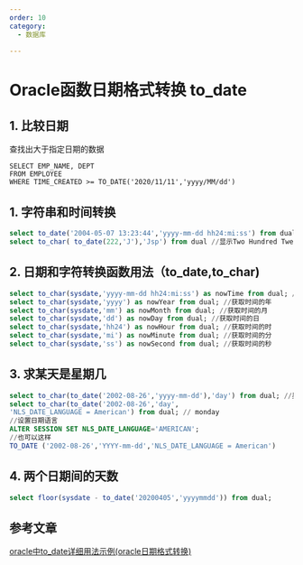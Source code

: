 ```yaml
---
order: 10
category:
  - 数据库

---
```


# Oracle函数日期格式转换 to_date

## 1. 比较日期

查找出大于指定日期的数据

```
SELECT EMP_NAME, DEPT
FROM EMPLOYEE
WHERE TIME_CREATED >= TO_DATE('2020/11/11','yyyy/MM/dd')
```



## 1. 字符串和时间转换

```sql
select to_date('2004-05-07 13:23:44','yyyy-mm-dd hh24:mi:ss') from dual
select to_char( to_date(222,'J'),'Jsp') from dual //显示Two Hundred Twenty-Two
```

## 2. 日期和字符转换函数用法（to_date,to_char)

```sql
select to_char(sysdate,'yyyy-mm-dd hh24:mi:ss') as nowTime from dual; //日期转化为字符串
select to_char(sysdate,'yyyy') as nowYear from dual; //获取时间的年
select to_char(sysdate,'mm') as nowMonth from dual; //获取时间的月
select to_char(sysdate,'dd') as nowDay from dual; //获取时间的日
select to_char(sysdate,'hh24') as nowHour from dual; //获取时间的时
select to_char(sysdate,'mi') as nowMinute from dual; //获取时间的分
select to_char(sysdate,'ss') as nowSecond from dual; //获取时间的秒
```

## 3. 求某天是星期几

```sql
select to_char(to_date('2002-08-26','yyyy-mm-dd'),'day') from dual; //星期一
select to_char(to_date('2002-08-26','day',
'NLS_DATE_LANGUAGE = American') from dual; // monday
//设置日期语言
ALTER SESSION SET NLS_DATE_LANGUAGE='AMERICAN';
//也可以这样
TO_DATE ('2002-08-26','YYYY-mm-dd','NLS_DATE_LANGUAGE = American')
```

## 4. 两个日期间的天数

```sql
select floor(sysdate - to_date('20200405','yyyymmdd')) from dual;
```







## 参考文章

[oracle中to_date详细用法示例(oracle日期格式转换)](https://www.jb51.cc/oracle/65401.html)